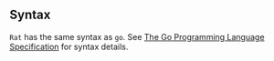 ## Syntax ##

`Rat` has the same syntax as `go`. See [The Go Programming Language Specification](http://golang.org/ref/spec) for syntax details.
